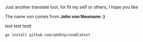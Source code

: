 Just another translate tool, for fit my self or others, I hope you like 

The name von comes from **John von Neumann** **:)**

test test testt

`go install github.com/qedhtp/von@latest`
